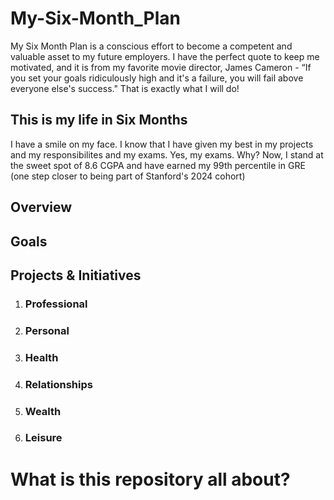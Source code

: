 # My-Six-Month_Plan
My Six Month Plan is a conscious effort to become a competent and valuable asset to my future employers. I have the perfect quote to keep me motivated, and it is from my favorite movie director, James Cameron - “If you set your goals ridiculously high and it's a failure, you will fail above everyone else's success." That is exactly what I will do!

## This is my life in Six Months
I have a smile on my face. I know that I have given my best in my projects and my responsibilites and my exams. Yes, my exams. Why? Now, I stand at the sweet spot of 8.6 CGPA and have earned my 99th percentile in GRE (one step closer to being part of Stanford's 2024 cohort)

## Overview

## Goals


## Projects & Initiatives

1. ### Professional
2. ### Personal
3. ### Health
4. ### Relationships
5. ### Wealth
6. ### Leisure

# What is this repository all about?

